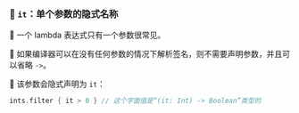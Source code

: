  
### 🌟 `it`：单个参数的隐式名称

🐠 一个 lambda 表达式只有一个参数很常见。

🦋 如果编译器可以在没有任何参数的情况下解析签名，则不需要声明参数，并且可以省略 `->`。

🐘 该参数会隐式声明为 `it`：

```kotlin
ints.filter { it > 0 } // 这个字面值是“(it: Int) -> Boolean”类型的
```
